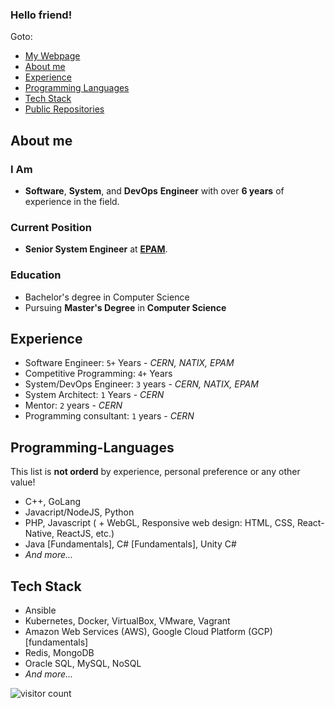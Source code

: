 ### Hello friend!

Goto:
- [My Webpage](https://levankhelo.com)
- [About me](https://github.com/levankhelo/levankhelo/blob/main/README.md#about-me)
- [Experience](https://github.com/levankhelo/levankhelo/blob/main/README.md#Experience)
- [Programming Languages](https://github.com/levankhelo/levankhelo/blob/main/README.md#Programming-Languages)
- [Tech Stack](https://github.com/levankhelo/levankhelo/blob/main/README.md#Tech-Stack)
- [Public Repositories](https://github.com/levankhelo?tab=repositories)


## About me
### I Am
- **Software**, **System**, and **DevOps** **Engineer** with over **6 years** of experience in the field.   
### Current Position
- **Senior System Engineer** at [**EPAM**](https://www.epam.com/).
### Education
- Bachelor's degree in Computer Science
- Pursuing **Master's Degree** in **Computer Science**

## Experience

- Software Engineer: `5+` Years - *CERN, NATIX, EPAM*
- Competitive Programming: `4+` Years
- System/DevOps Engineer: `3` years - *CERN, NATIX, EPAM*
- System Architect: `1` Years - *CERN*
- Mentor: `2` years - *CERN*
- Programming consultant: `1` years - *CERN*

## Programming-Languages

This list is __not orderd__ by experience, personal preference or any other value!
- C++, GoLang
- Javacript/NodeJS, Python
- PHP, Javascript ( + WebGL, Responsive web design: HTML, CSS, React-Native, ReactJS, etc.)
- Java [Fundamentals], C# [Fundamentals], Unity C#
- *And more...*

## Tech Stack
- Ansible
- Kubernetes, Docker, VirtualBox, VMware, Vagrant
- Amazon Web Services (AWS), Google Cloud Platform (GCP) [fundamentals]
- Redis, MongoDB
- Oracle SQL, MySQL, NoSQL
- *And more...*

  

![visitor count](https://profile-counter.glitch.me/levankhelo/count.svg)

